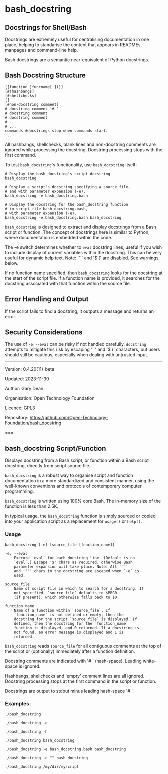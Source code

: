 # bash_docstring

## Docstrings for Shell/Bash

Docstrings are extremely useful for centralising documentation in
one place, helping to standarise the content that appears in
READMEs, manpages and command-line help.

Bash docstrings are a semantic near-equivalent of Python
docstrings.

## Bash Docstring Structure

    [[function ]funcname[ ]()]
    [#!hashbangs]
    [#shellchecks]
    []
    [#non-docstring comment]
    # docstring comment '# '
    # docstring comment
    # docstring comment
    # ...
    # ...
    commands #docstrings stop when commands start.
    ...

All hashbangs, shellchecks, blank lines and non-docstring comments
are ignored while processing the docstring.  Docstring processing
stops with the first command.

To test `bash_docstring`'s functionality, use `bash_docstring`
itself:

    # Display the bash_docstring's script docstring
    bash_docstring

    # Display a script's docstring specifying a source file,
    # and with parameter expansion (-e).
    bash_docstring -e bash_docstring.bash

    # Display the docstring for the bash_docstring function
    # in script file bash_docstring.bash,
    # with parameter expansion (-e).
    bash_docstring -e bash_docstring.bash bash_docstring

`bash_docstring` is designed to extract and display docstrings from
a Bash script or function. The concept of docstrings here is
similar to Python, where documentation is embedded within the
code.

The -e switch determines whether to `eval` docstring lines, useful
if you wish to include display of current variables within the
docstring.  This can be very useful for dynamic help text.
Note: '``' and '\$ (' are disabled. See warnings below.

If no function name specified, then `bash_docstring` looks for the
docstring at the start of the script file. If a function name is
provided, it searches for the docstring associated with that
function within the source file.

## Error Handling and Output

If the script fails to find a docstring, it outputs a message and
returns an error.

## Security Considerations

The use of `-e|--eval` can be risky if not handled carefully.
`docstring` attempts to mitigate this risk by escaping '``' and '$
(' characters, but users should still be cautious, especially when
dealing with untrusted input.

 ---

Version: 0.4.20(11)-beta

Updated: 2023-11-30

Author: Gary Dean

Organisation: Open Technology Foundation

Licence: GPL3

Repository: https://github.com/Open-Technology-Foundation/bash_docstring



===

## bash_docstring Script/Function

Displays docstring from a Bash script, or function within a Bash
script docstring, directly from script source file.

`bash_docstring` is a robust way to organise script and function
documentation in a more standardized and consistent manner, using
the well-known conventions and protocols of contemporary computer
programming.

`bash_docstring` is written using 100% core Bash.
The in-memory size of the function is less than 2.5K.

In typical usage, the `bash_docstring` function is simply sourced
or copied into your application script as a replacement for
`usage()` or `help()`.

### Usage

  `bash_docstring [-e] [source_file [function_name]]`

    -e, --eval
        Execute `eval` for each docstring line. (Default is no
        `eval`.) Escape '$' chars as required, otherwise Bash
        parameter expansion will take place. Note: All '``'
        and '""' chars in the docstring are escaped when `-e` is
        used.

    source_file
        Name of script file in which to search for a docstring. If
        not specified, `source_file` defaults to $PRG0
        (if present), which otherwise falls back to $0.

    function_name
        Name of a function within `source_file`. If
        `function_name` is not defined or empty, then the
        docstring for the script `source_file` is displayed. If
        defined, then the docstring for the `function_name`
        function is displayed, and 0 returned. If a docstring is
        not found, an error message is displayed and 1 is
        returned.

  `bash_docstring` reads `source_file` for all contiguous comments
  at the top of the script or (optionally) immediately after a
  function definition.

  Docstring comments are indicated with '# ' (hash-space). Leading
  white-space is ignored.

  Hashbangs, shellchecks and 'empty' comment lines are all
  ignored. Docstring processing stops at the first command in the
  script or function.

  Docstrings are output to stdout minus leading hash-space '# '.

### Examples:

    ./bash_docstring

    ./bash_docstring -e

    ./bash_docstring -h

    ./bash_docstring bash_docstring

    ./bash_docstring -e bash_docstring.bash bash_docstring

    ./bash_docstring -e "" bash_docstring

    ./bash_docstring /my/dir/myscript

